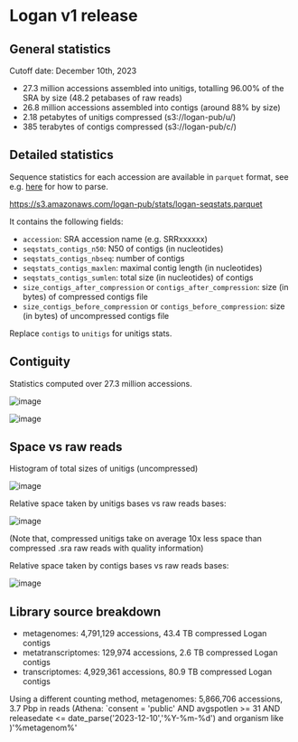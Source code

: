 # Logan v1 release

## General statistics

Cutoff date: December 10th, 2023

* 27.3 million accessions assembled into unitigs, totalling 96.00% of the SRA by size (48.2 petabases of raw reads)
* 26.8 million accessions assembled into contigs (around 88% by size)
* 2.18 petabytes of unitigs compressed (s3://logan-pub/u/)
* 385 terabytes of contigs compressed (s3://logan-pub/c/)

## Detailed statistics

Sequence statistics for each accession are available in `parquet` format, see e.g. [here](https://arrow.apache.org/docs/python/parquet.html) for how to parse.

https://s3.amazonaws.com/logan-pub/stats/logan-seqstats.parquet


It contains the following fields:

* `accession`: SRA accession name (e.g. SRRxxxxxx)
* `seqstats_contigs_n50`: N50 of contigs (in nucleotides)
* `seqstats_contigs_nbseq`: number of contigs
* `seqstats_contigs_maxlen`: maximal contig length (in nucleotides)
* `seqstats_contigs_sumlen`:  total size (in nucleotides) of contigs 
* `size_contigs_after_compression` or `contigs_after_compression`: size (in bytes) of compressed contigs file
* `size_contigs_before_compression` or `contigs_before_compression`: size (in bytes) of uncompressed contigs file

Replace `contigs` to `unitigs` for unitigs stats.

## Contiguity

Statistics computed over 27.3 million accessions.

![image](https://github.com/IndexThePlanet/Logan/assets/1218301/1567c75f-29e3-4f08-82d1-7acd751b8598)

![image](https://github.com/IndexThePlanet/Logan/assets/1218301/9cd20913-0083-427e-996f-885b76cf9809)

## Space vs raw reads

Histogram of total sizes of unitigs (uncompressed)

![image](https://github.com/IndexThePlanet/Logan/assets/1218301/bd2b4e6c-9a7f-4a56-8486-614098992639)

Relative space taken by unitigs bases vs raw reads bases: 

![image](https://github.com/IndexThePlanet/Logan/assets/1218301/28a3aa92-7905-4579-979b-295852237e81)

(Note that, compressed unitigs take on average 10x less space than compressed .sra raw reads with quality information)

Relative space taken by contigs bases vs raw reads bases: 

![image](https://github.com/IndexThePlanet/Logan/assets/1218301/c30627c0-8728-4590-bd92-a80045e9d87d)

## Library source breakdown

* metagenomes: 4,791,129 accessions, 43.4 TB compressed Logan contigs
* metatranscriptomes: 129,974 accessions, 2.6 TB compressed Logan contigs
* transcriptomes: 4,929,361 accessions, 80.9 TB compressed Logan contigs

Using a different counting method, metagenomes: 5,866,706 accessions, 3.7 Pbp in reads
(Athena: `consent = 'public' AND avgspotlen >= 31 AND releasedate <= date_parse('2023-12-10','%Y-%m-%d') and organism like )'%metagenom%' 
